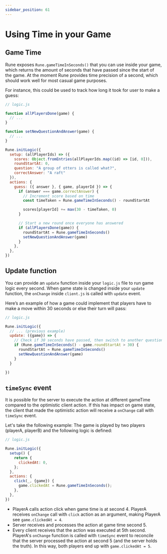 ```yaml
---
sidebar_position: 61
---
```


# Using Time in your Game

## Game Time

Rune exposes `Rune.gameTimeInSeconds()` that you can use inside your game, which returns the amount of seconds that have passed since the start of the game.
At the moment Rune provides time precision of a second, which should work well for most casual game purposes.

For instance, this could be used to track how long it took for user to make a guess:

```javascript
// logic.js

function allPlayersDone(game) {
  // ...
}

function setNewQuestionAndAnswer(game) {
  // ...
}

Rune.initLogic({
  setup: (allPlayerIds) => ({
    scores: Object.fromEntries(allPlayerIds.map((id) => [id, 0])),
    roundStartAt: 0,
    question: "A group of otters is called what?",
    correctAnswer: "A raft"
  }),
  actions: {
    guess: ({ answer }, { game, playerId }) => {
      if (answer === game.correctAnswer) {
        // Increment score based on time
        const timeTaken = Rune.gameTimeInSeconds() - roundStartAt

        scores[playerId] += max(30 - timeTaken, 0)
      }

      // Start a new round once everyone has answered
      if (allPlayersDone(game)) {
        roundStartAt = Rune.gameTimeInSeconds()
        setNewQuestionAndAnswer(game)
      }
    },
  },
})

```

## Update function

You can provide an `update` function inside your `logic.js` file to run game logic every second.
When game state is changed inside your `update` function, the `onChange` inside `client.js` is called with `update` event.

Here’s an example of how a game could implement that players have to make a move within 30 seconds or else their turn will pass:

```javascript
// logic.js

Rune.initLogic({
  // ... (previous example)
  update: ({game}) => {
    // Check if 30 seconds have passed, then switch to another question
    if (Rune.gameTimeInSeconds() - game.roundStartAt > 30) {
      roundStartAt = Rune.gameTimeInSeconds()
      setNewQuestionAndAnswer(game)
    }
  }

})

```


## `timeSync` event

It is possible for the server to execute the action at different gameTime compared to the optimistic client action.
If this has impact on game state, the client that made the optimistic action will receive a `onChange` call with `timeSync` event.

Let's take the following example: The game is played by two players (playerA, playerB) and the following logic is defined:

```javascript
// logic.js

Rune.initLogic({
  setup() {
    return {
      clickedAt: 0,
    };
  },
  actions: {
    click(_, {game}) {
      game.clickedAt = Rune.gameTimeInSeconds();
    },
  },
})
```

* PlayerA calls action click when game time is at second 4. PlayerA receives `onChange` call with `click` action as an argument, making PlayerA see `game.clickedAt = 4`.
* Server receives and processes the action at game time second 5.
* Every client receives that the action was executed at 5th second. 
PlayerA's `onChange` function is called with `timeSync` event to reconcile that the server processed the action at second 5 (and the server holds the truth). In this way, both players end up with `game.clickedAt = 5`.